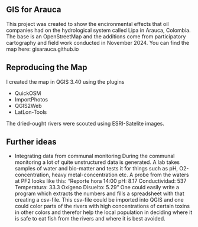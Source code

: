 ## GIS for Arauca
This project was created to show the encironmental effects that oil companies had on the hydrological system called Lipa in Arauca, Colombia. The base is an OpenStreetMap and the additions come from participatory cartography and field work conducted in November 2024.
You can find the map here: gisarauca.github.io

## Reproducing the Map
I created the map in QGIS 3.40 using the plugins
- QuickOSM
- ImportPhotos
- QGIS2Web
- LatLon-Tools

The dried-ought rivers were scouted using ESRI-Satelite images.

## Further ideas
- Integrating data from communal monitoring
During the communal monitoring a lot of quite unstructured data is generated. A lab takes samples of water and bio-matter and tests it for things such as pH, O2-concentration, heavy metal-concentration etc. A probe from the waters at PF2 looks like this: 
“Reporte hora 14:00 
pH: 8.17
Conductividad: 537
Temperatura: 33.3 
Oxígeno Disuelto: 5.29”
One could easily write a program which extracts the numbers and fills a spreadsheet with that creating a csv-file. This csv-file could be imported into QGIS and one could color parts of the rivers with high concentrations of certain toxins in other colors and therefor help the local population in deciding where it is safe to eat fish from the rivers and where it is best avoided.
